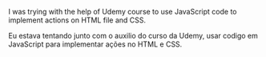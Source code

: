 I was trying with the help of Udemy course to use JavaScript code to implement actions on HTML file and CSS.

Eu estava tentando junto com o auxilio do curso da Udemy, usar codigo em JavaScript para implementar ações no HTML e CSS. 
